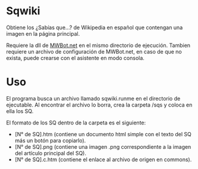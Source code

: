 # Sqwiki
Obtiene los ¿Sabías que...? de Wikipedia en español que contengan una imagen en la página principal.

Requiere la dll de [MWBot.net](https://github.com/MarioFinale/MWBot.net) en el mismo directorio de ejecución.
Tambien requiere un archivo de configuración de MWBot.net, en caso de que no exista, puede crearse con el asistente en modo consola.

# Uso
El programa busca un archivo llamado sqwiki.runme en el directorio de ejecutable. Al encontrar el archivo lo borra, crea la carpeta /sqs y coloca en ella los SQ.


El formato de los SQ dentro de la carpeta es el siguiente:
- [N° de SQ].htm (contiene un documento html simple con el texto del SQ más un botón para copiarlo).
- [N° de SQ].png (contiene una imagen .png correspondiente a la imagen del artículo principal del SQ).
- [N° de SQ].c.htm (contiene el enlace al archivo de origen en commons).
